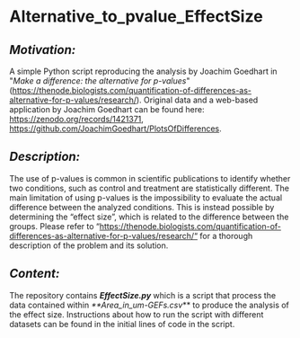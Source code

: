 # Alternative_to_pvalue_EffectSize

## _Motivation:_
A simple Python script reproducing the analysis by Joachim Goedhart in "_Make a difference: the alternative for p-values_"(https://thenode.biologists.com/quantification-of-differences-as-alternative-for-p-values/research/). Original data and a web-based application by Joachim Goedhart can be found here: https://zenodo.org/records/1421371, https://github.com/JoachimGoedhart/PlotsOfDifferences.

## _Description:_
The use of p-values is common in scientific publications to identify whether two conditions, such as control and treatment are statistically different. The main limitation of using p-values is the impossibility to evaluate the actual difference between the analyzed conditions. This is instead possible by determining the “effect size”, which is related to the difference between the groups. Please refer to “https://thenode.biologists.com/quantification-of-differences-as-alternative-for-p-values/research/“ for a thorough description of the problem and its solution.

## _Content:_
The repository contains _**EffectSize.py**_ which is a script that process the data contained within _**Area_in_um-GEFs.csv_** to produce the analysis of the effect size. Instructions about how to run the script with different datasets can be found in the initial lines of code in the script.
